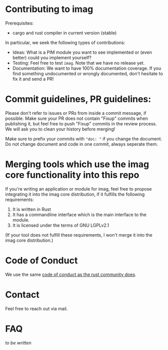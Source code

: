 # Contributing to imag

Prerequisites:

* cargo and rust compiler in current version (stable)

In particular, we seek the following types of contributions:

* Ideas: What is a PIM module you want to see implemented or (even better) could
  you implement yourself?
* Testing: Feel free to test `imag`. Note that we have no release yet.
* Documentation: We want to have 100% documentation coverage. If you find
  something undocumented or wrongly documented, don't hesitate to fix it and
  send a PR!

# Commit guidelines, PR guidelines:

Please don't refer to issues or PRs from inside a commit message, if possible.
Make sure your PR does not contain "Fixup" commits when publishing it, but feel
free to push "Fixup" commits in the review process. We will ask you to clean
your history before merging!

Make sure to prefix your commits with `"doc: "` if you change the document. Do
not change document and code in one commit, always seperate them.

# Merging tools which use the imag core functionality into this repo

If you're writing an application or module for imag, feel free to propose
integrating it into the imag core distribution, if it fulfills the following
requirements:

1. It is written in Rust
1. It has a commandline interface which is the main interface to the module.
1. It is licensed under the terms of GNU LGPLv2.1

(If your tool does not fulfill these requirements, I won't merge it into the
imag core distribution.)

# Code of Conduct

We use the same
[code of conduct as the rust community does](https://www.rust-lang.org/conduct.html).

# Contact

Feel free to reach out via mail.

# FAQ

_to be written_

